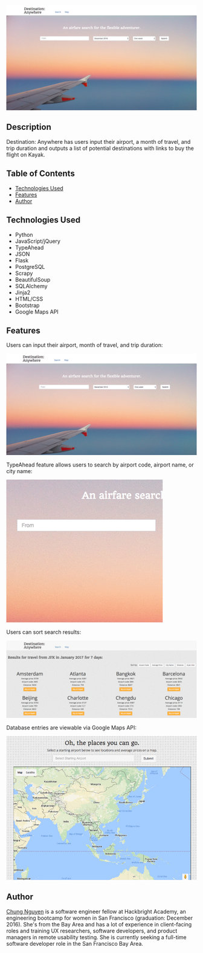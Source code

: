 <kbd>![Destination: Anywhere](/static/da_homepage.png)</kbd>

## Description
Destination: Anywhere has users input their airport, a month of travel, and trip duration and outputs a list of potential destinations with links to buy the flight on Kayak.

## Table of Contents
* [Technologies Used](#technologiesused)
* [Features](#features)
* [Author](#author)

## <a name="technologiesused"></a>Technologies Used

* Python
* JavaScript/jQuery
* TypeAhead
* JSON
* Flask
* PostgreSQL
* Scrapy
* BeautifulSoup
* SQLAlchemy
* Jinja2
* HTML/CSS
* Bootstrap
* Google Maps API

## <a name="features"></a>Features

Users can input their airport, month of travel, and trip duration:

<kbd>![App at work](/static/da_search.gif)</kbd>

TypeAhead feature allows users to search by airport code, airport name, or city name:

<kbd>![TypeAhead](/static/da_typeahead.gif)</kbd>

Users can sort search results:

<kbd>![Sorting](/static/da_sort.gif)</kbd>

Database entries are viewable via Google Maps API:

<kbd>![Google Maps](/static/da_maps.gif)</kbd>

## <a name="author"></a>Author
[Chung Nguyen](https://www.linkedin.com/in/chungtnguyen) is a software engineer fellow at Hackbright Academy, an engineering bootcamp for women in San Francisco  (graduation: December 2016). She's from the Bay Area and has a lot of experience in client-facing roles and training UX researchers, software developers, and product managers in remote usability testing. She is currently seeking a full-time software developer role in the San Francisco Bay Area.